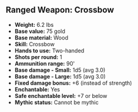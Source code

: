 ## Ranged Weapon: Crossbow

- **Weight:** 6.2 lbs
- **Base value:** 75 gold
- **Base material:** Wood
- **Skill:** Crossbow
- **Hands to use:** Two-handed
- **Shots per round:** 1
- **Ammunition range:** 90'
- **Base damage - Small:** 1d5 (avg 3.0)
- **Base damage - Large:** 1d5 (avg 3.0)
- **Fixed damage bonus:** +6 (instead of strength)
- **Enchantable:** Yes
- **Safe enchantable level:** +7 or below
- **Mythic status:** Cannot be mythic
